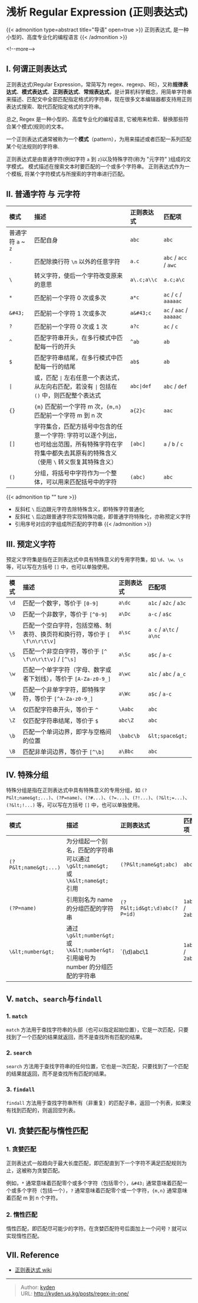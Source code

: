 # 浅析 Regular Expression (正则表达式)


{{&lt; admonition type=abstract title=&#34;导语&#34; open=true &gt;}}
正则表达式, 是一种小型的、高度专业化的编程语言
{{&lt; /admonition &gt;}}

&lt;!--more--&gt;

## I. 何谓正则表达式

正则表达式(Regular Expression，常简写为 regex、regexp、RE)，又称**规律表达式**、**模式表达式**、**正则表达式**、**常规表达式**，是计算机科学概念，用简单字符串来描述、匹配文中全部匹配指定格式的字符串，现在很多文本编辑器都支持用正则表达式搜索、取代匹配指定格式的字符串。

总之, Regex 是一种小型的、高度专业化的编程语言, 它被用来检索、替换那些符合某个模式(规则)的文本。

一个正则表达式通常被称为一个**模式**（pattern），为用来描述或者匹配一系列匹配某个句法规则的字符串.

正则表达式是由普通字符(例如字符 `a` 到 `z`)以及特殊字符(称为 &#34;元字符&#34; )组成的文字模式。
模式描述在搜索文本时要匹配的一个或多个字符串。
正则表达式作为一个模板, 将某个字符模式与所搜索的字符串进行匹配。

## II. 普通字符 与 元字符

| 模式 | 描述 | 正则表达式 | 匹配项 |
| :--- | :--- | :--- | :--- |
| 普通字符 `a` ~ `z` | 匹配自身 | `abc` | `abc` |
| `.` | 匹配除换行符 `\n` 以外的任意字符 | `a.c` | `abc` / `acc` / `awc` |
| `\` | 转义字符，使后一个字符改变原来的意思 | `a\.c;a\\c` | `a.c;a\c` |
| `*` | 匹配前一个字符 0 次或多次 | `a*c` | `ac` / `c` / `aaaaac` |
| `&#43;` | 匹配前一个字符 1 次或多次 | `a&#43;c` | `ac` / `aac` / `aaaaac` |
| `?` | 匹配前一个字符 0 次或 1 次 | `a?c` | `ac` / `c` |
| `^` | 匹配字符串开头，在多行模式中匹配每一行的开头 | `^ab` | `ab` |
| `$` | 匹配字符串结尾，在多行模式中匹配每一行的结尾 | `ab$` | `ab` |
| `\|` | 或，匹配 `\|` 左右任意一个表达式，从左向右匹配，若没有 `\|` 包括在 `()` 中，则匹配整个表达式 | `abc\|def` | `abc` / `def` |
| `{}` | `{m}` 匹配前一个字符 m 次，`{m,n}` 匹配前一个字符 m 到 n 次 | `a{2}c` | `aac` |
| `[]` | 字符集合，匹配方括号中包含的任意一个字符: 字符可以逐个列出，也可给出范围，所有特殊字符在字符集中都失去其原有的特殊含义（使用 `\` 转义恢复其特殊含义） | `[abc]` | `a` / `b` / `c` |
| `()` | 分组，将括号中字符作为一个整体，可以用来匹配括号中的字符 | `(abc)` | `abc` |

{{&lt; admonition tip &#34;&#34; ture &gt;}}

- 反斜杠 `\` 后边跟元字符去除特殊含义，即特殊字符普通化
- 反斜杠 `\` 后边跟普通字符实现特殊功能，即普通字符特殊化，亦称预定义字符
- 引用序号对应的字组成所匹配的字符串
{{&lt; /admonition &gt;}}

## III. 预定义字符

预定义字符集是指在正则表达式中具有特殊意义的专用字符集，如 `\d`、`\w`、`\s` 等，可以写在方括号 `[]` 中，也可以单独使用。

| 模式 | 描述 | 正则表达式 | 匹配项 |
| :--- | :--- | :--- | :--- |
| `\d` | 匹配一个数字，等价于 `[0-9]` | `a\dc` | `a1c` / `a2c` / `a3c` |
| `\D` | 匹配一个非数字，等价于 `[^0-9]` | `a\Dc` | `a-c` / `a$c` |
| `\s` | 匹配一个空白字符，包括空格、制表符、换页符和换行符，等价于 `[ \f\n\r\t\v]` | `a\sc` | `a c` / `a\tc` / `a\nc` |
| `\S` | 匹配一个非空白字符，等价于 `[^ \f\n\r\t\v]` / `[^\s]` | `a\Sc` | `a$c` / `a-c` |
| `\w` | 匹配一个单字字符（字母、数字或者下划线），等价于 `[A-Za-z0-9_]` | `a\wc` | `a1c` / `abc` / `a_c` |
| `\W` | 匹配一个非单字字符，即特殊字符，等价于 `[^A-Za-z0-9_]` | `a\Wc` | `a$c` / `a-c` |
| `\A` | 仅匹配字符串开头，等价于 `^` | `\Aabc` | `abc` |
| `\Z` | 仅匹配字符串结尾，等价于 `$` | `abc\Z` | `abc` |
| `\b` | 匹配一个单词边界，即字与空格间的位置 | `\babc\b` | `&lt;space&gt;` |
| `\B` | 匹配非单词边界，等价于 `[^\b]` | `a\Bbc` | `abc` |

## IV. 特殊分组

特殊分组是指在正则表达式中具有特殊意义的专用分组，如 `(?P&lt;name&gt;...)`、`(?P=name)`、`(?#...)`、`(?=...)`、`(?!...)`、`(?&lt;=...)`、`(?&lt;!...)` 等，可以写在方括号 `[]` 中，也可以单独使用。

| 模式 | 描述 | 正则表达式 | 匹配项 |
| :--- | :--- | :--- | :--- |
| `(?P&lt;name&gt;...)` | 为分组起一个别名，匹配的字符串可以通过 `\g&lt;name&gt;` 或 `\k&lt;name&gt;` 引用 | `(?P&lt;name&gt;abc)` | `abc` |
| `(?P=name)` | 引用别名为 name 的分组匹配的字符串 | `(?P&lt;id&gt;\d)abc(?P=id)` | `1abc1` / `2abc2` |
| `\&lt;number&gt;` | 通过 `\g&lt;number&gt;` 或 `\k&lt;number&gt;` 引用编号为 number 的分组匹配的字符串 | `(\d)abc\1 | `1abc` / `2abc` |

## V. `match`、`search`与`findall`

### 1. `match`

`match` 方法用于查找字符串的头部（也可以指定起始位置），它是一次匹配，只要找到了一个匹配的结果就返回，而不是查找所有匹配的结果。

### 2. `search`

`search` 方法用于查找字符串的任何位置，它也是一次匹配，只要找到了一个匹配的结果就返回，而不是查找所有匹配的结果。

### 3. `findall`

`findall` 方法用于查找字符串所有（非重复）的匹配子串，返回一个列表，如果没有找到匹配的，则返回空列表。

## VI. 贪婪匹配与惰性匹配

### 1. 贪婪匹配

正则表达式一般趋向于最大长度匹配，即匹配直到下一个字符不满足匹配规则为止，这被称为贪婪匹配。

例如，`*` 通常意味着匹配零个或多个字符（包括零个），`&#43;` 通常意味着匹配一个或多个字符（包括一个），`?` 通常意味着匹配零个或一个字符，`{m,n}` 通常意味着匹配 m 到 n 个字符。

### 2. 惰性匹配

惰性匹配，即匹配尽可能少的字符。在贪婪匹配符号后面加上一个问号 `?` 就可以实现惰性匹配。

## VII. Reference

- [正则表达式 wiki](https://zh.wikipedia.org/wiki/%E6%AD%A3%E5%88%99%E8%A1%A8%E8%BE%BE%E5%BC%8F)


---

> Author: [kyden](https:github.com/kydance)  
> URL: http://kyden.us.kg/posts/regex-in-one/  

